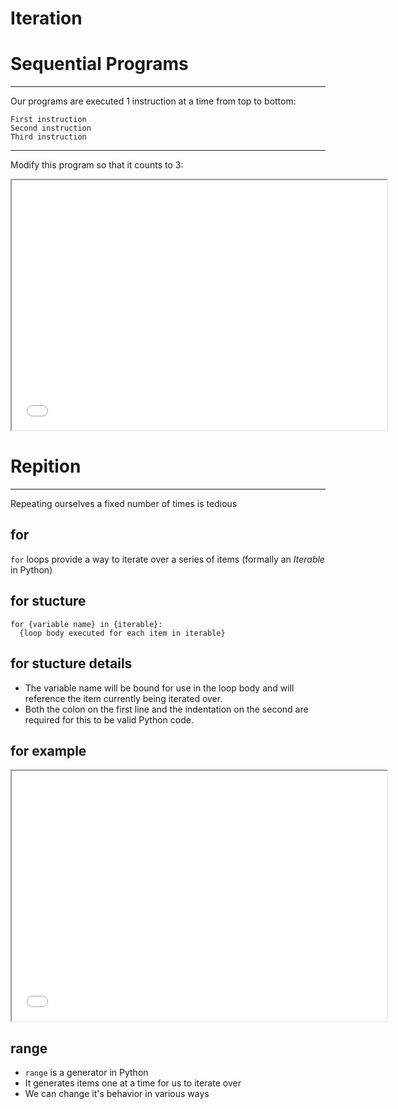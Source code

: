 Iteration
=========

Sequential Programs
===================

---

Our programs are executed 1 instruction at a time from top to bottom:

    First instruction
    Second instruction
    Third instruction

---

Modify this program so that it counts to 3:

<iframe width=600 height=400 src="../index.html#WyJwcmludCgwKVxucHJpbnQoMSlcbnByaW50KDIpIiwiMCAxIDIgMyJd"></iframe>

Repition
========

---

Repeating ourselves a fixed number of times is tedious

for
---

`for` loops provide a way to iterate over a series of items (formally an *Iterable* in Python)

for stucture
------------

```
for {variable name} in {iterable}:
  {loop body executed for each item in iterable}
```

for stucture details
--------------------

- The variable name will be bound for use in the loop body and will reference the item currently being iterated over.
- Both the colon on the first line and the indentation on the second are required for this to be valid Python code.

for example
-----------

<iframe width=600 height=400 src="../index.html#WyJmb3IgaSBpbiByYW5nZSg0KTpcbiAgICBwcmludChpKSIsIjAgMSAyIDMiXQ=="></iframe>

range
-----

- `range` is a generator in Python
- It generates items one at a time for us to iterate over
- We can change it's behavior in various ways
